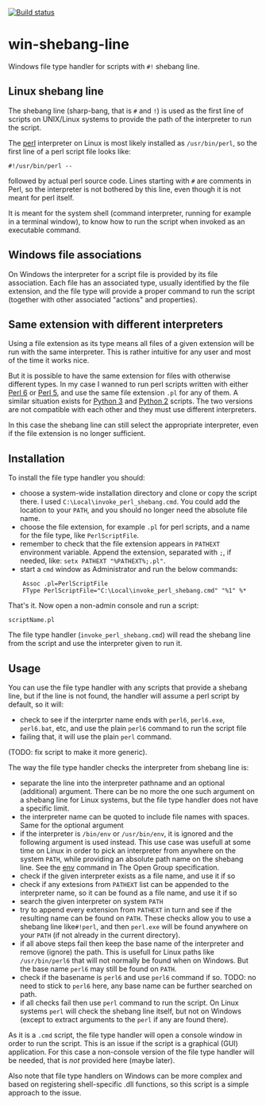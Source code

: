 [![Build status](https://ci.appveyor.com/api/projects/status/q2s48eeh295xnksm/branch/master?svg=true)](https://ci.appveyor.com/project/terminatorul/win-shebang-line/branch/master)

# win-shebang-line
Windows file type handler for scripts with `#!` shebang line.

## Linux shebang line
The shebang line (sharp-bang, that is `#` and `!`) is used as the first line of scripts on UNIX/Linux systems to provide the path of the interpreter to run the script.

The [perl](http://www.perl.org/) interpreter on Linux is most likely installed as `/usr/bin/perl`, so the first line of a perl script file looks like:
```
#!/usr/bin/perl --
```
followed by actual perl source code. Lines starting with `#` are comments in Perl, so the interpreter is not bothered by this line, even though it is not meant for perl itself.

It is meant for the system shell (command interpreter, running for example in a terminal window), to know how to run the script when invoked as an executable command.

## Windows file associations
On Windows the interpreter for a script file is provided by its file association. Each file has an associated type, usually identified by the file extension, and the file type will provide a proper command to run the script (together with other associated "actions" and properties).

## Same extension with different interpreters
Using a file extension as its type means all files of a given extension will be run with the same interpreter. This is rather intuitive for any user and most of the time it works nice.

But it is possible to have the same extension for files with otherwise different types. In my case I wanned to run perl scripts written with either [Perl 6](https://perl6.org) or [Perl 5](http://www.perl.org/), and use the same file extension `.pl` for any of them. A similar situation exists for [Python 3](https://docs.python.org/3/) and [Python 2](https://docs.python.org/2/) scripts. The two versions are not compatible with each other and they must use different interpreters.

In this case the shebang line can still select the appropriate interpreter, even if the file extension is no longer sufficient.

## Installation
To install the file type handler you should:
- choose a system-wide installation directory and clone or copy the script there. I used `C:\Local\invoke_perl_shebang.cmd`. You could add the location to your `PATH`, and you should no longer need the absolute file name.
- choose the file extension, for example `.pl` for perl scripts, and a name for the file type, like `PerlScriptFile`.
- remember to check that the file extension appears in `PATHEXT` environment variable. Append the extension, separated with `;`, if needed, like: `setx PATHEXT "%PATHEXT%;.pl"`.
- start a `cmd` window as Administrator and run the below commands:
```
    Assoc .pl=PerlScriptFile
    FType PerlScriptFile="C:\Local\invoke_perl_shebang.cmd" "%1" %*
```
That's it. Now open a non-admin console and run a script:
```
scriptName.pl
```

The file type handler (`invoke_perl_shebang.cmd`) will read the shebang line from the script and use the interpreter given to run it.

## Usage
You can use the file type handler with any scripts that provide a shebang line, but if the line is not found, the handler will assume a perl script by default, so it will:
- check to see if the interprter name ends with `perl6`, `perl6.exe`, `perl6.bat`, etc, and use the plain `perl6` command to run the script file
- failing that, it will use the plain `perl` command.

(TODO: fix script to make it more generic).

The way the file type handler checks the interpreter from shebang line is:
- separate the line into the interpreter pathname and an optional (additional) argument. There can be no more the one such argument on a shebang line for Linux systems, but the file type handler does not have a specific limit.
- the interpreter name can be quoted to include file names with spaces. Same for the optional argument
- if the interpreter is `/bin/env` or `/usr/bin/env`, it is ignored and the following argument is used instead. This use case was usefull at some time on Linux in order to pick an interpreter from anywhere on the system `PATH`, while providing an absolute path name on the shebang line. See the [env](http://pubs.opengroup.org/onlinepubs/9699919799/utilities/env.html) command in The Open Group specification.
- check if the given interpreter exists as a file name, and use it if so
- check if any extesions from `PATHEXT` list can be appended to the interpreter name, so it can be found as a file name, and use it if so
- search the given interpreter on system `PATH`
- try to append every extension from `PATHEXT` in turn and see if the resulting name can be found on `PATH`. These checks allow you to use a shebang line like`#!perl`, and then `perl.exe` will be found anywhere on your `PATH` (if not already in the current directory).
- if all above steps fail then keep the base name of the interpreter and remove (ignore) the path. This is usefull for Linux paths like `/usr/bin/perl6` that will not normally be found when on Windows. But the base name `perl6` may still be found on `PATH`.
- check if the basename is `perl6` and use `perl6` command if so. TODO: no need to stick to `perl6` here, any base name can be further searched on path.
- if all checks fail then use `perl` command to run the script. On Linux systems `perl` will check the shebang line itself, but not on Windows (except to extract arguments to the `perl` if any are found there).

As it is a `.cmd` script, the file type handler will open a console window in order to run the script. This is an issue if the script is a graphical (GUI) application. For this case a non-console version of the file type handler will be needed, that is _not_ provided here (maybe later).

Also note that file type handlers on Windows can be more complex and based on registering shell-specific .dll functions, so this script is a simple approach to the issue.
